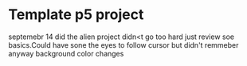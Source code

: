 # Template p5 project

septemebr 14
did the alien project  didn<t go too hard just review soe basics.Could have sone the eyes to follow cursor but didn't remmeber
anyway background color changes
